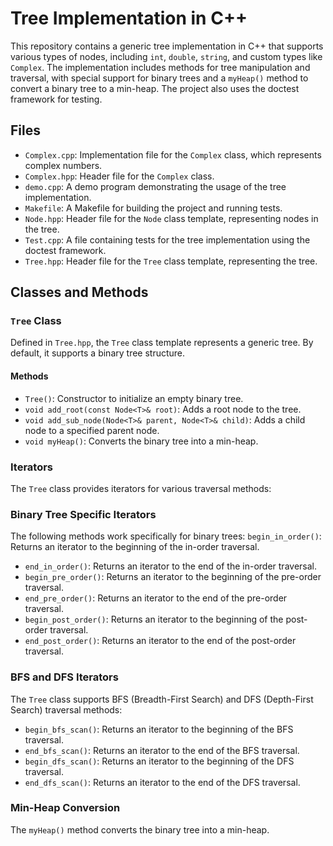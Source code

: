 # Tree Implementation in C++

This repository contains a generic tree implementation in C++ that supports various types of nodes, including `int`, `double`, `string`, and custom types like `Complex`. The implementation includes methods for tree manipulation and traversal, with special support for binary trees and a `myHeap()` method to convert a binary tree to a min-heap. The project also uses the doctest framework for testing.

## Files

- `Complex.cpp`: Implementation file for the `Complex` class, which represents complex numbers.
- `Complex.hpp`: Header file for the `Complex` class.
- `demo.cpp`: A demo program demonstrating the usage of the tree implementation.
- `Makefile`: A Makefile for building the project and running tests.
- `Node.hpp`: Header file for the `Node` class template, representing nodes in the tree.
- `Test.cpp`: A file containing tests for the tree implementation using the doctest framework.
- `Tree.hpp`: Header file for the `Tree` class template, representing the tree.

## Classes and Methods

### `Tree` Class

Defined in `Tree.hpp`, the `Tree` class template represents a generic tree. By default, it supports a binary tree structure.

#### Methods

- `Tree()`: Constructor to initialize an empty binary tree.
- `void add_root(const Node<T>& root)`: Adds a root node to the tree.
- `void add_sub_node(Node<T>& parent, Node<T>& child)`: Adds a child node to a specified parent node.
- `void myHeap()`: Converts the binary tree into a min-heap.

### Iterators

The `Tree` class provides iterators for various traversal methods:

### Binary Tree Specific Iterators

The following methods work specifically for binary trees:
 `begin_in_order()`: Returns an iterator to the beginning of the in-order traversal.
- `end_in_order()`: Returns an iterator to the end of the in-order traversal.
- `begin_pre_order()`: Returns an iterator to the beginning of the pre-order traversal.
- `end_pre_order()`: Returns an iterator to the end of the pre-order traversal.
- `begin_post_order()`: Returns an iterator to the beginning of the post-order traversal.
- `end_post_order()`: Returns an iterator to the end of the post-order traversal.

### BFS and DFS Iterators

The `Tree` class supports BFS (Breadth-First Search) and DFS (Depth-First Search) traversal methods:

- `begin_bfs_scan()`: Returns an iterator to the beginning of the BFS traversal.
- `end_bfs_scan()`: Returns an iterator to the end of the BFS traversal.
- `begin_dfs_scan()`: Returns an iterator to the beginning of the DFS traversal.
- `end_dfs_scan()`: Returns an iterator to the end of the DFS traversal.

### Min-Heap Conversion

The `myHeap()` method converts the binary tree into a min-heap.
